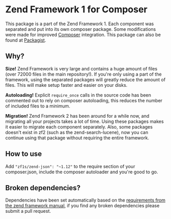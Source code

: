 Zend Framework 1 for Composer
=============================

This package is a part of the Zend Framework 1. Each component was separated and put into its own composer package. Some modifications were made for improved [Composer](http://getcomposer.org/) integration. This package can also be found at [Packagist](http://packagist.org/packages/zf1s).

## Why?

**Size!** Zend Framework is very large and contains a huge amount of files (over 72000 files in the main repository!). If you're only using a part of the framework, using the separated packages will greatly reduce the amount of files. This will make setup faster and easier on your disks.

**Autoloading!** Explicit `require_once` calls in the source code has been commented out to rely on composer autoloading, this reduces the number of included files to a minimum.

**Migration!** Zend Framework 2 has been around for a while now, and migrating all your projects takes a lot of time. Using these packages makes it easier to migrate each component separately. Also, some packages doesn't exist in zf2 (such as the zend-search-lucene), now you can continue using that package without requiring the entire framework.
 
## How to use

Add `"zf1s/zend-json": "~1.12"` to the require section of your composer.json, include the composer autoloader and you're good to go.

## Broken dependencies?

Dependencies have been set automatically based on the [requirements from the zend framework manual](http://framework.zend.com/manual/1.12/en/requirements.introduction.html), if you find any broken dependencies please submit a pull request.